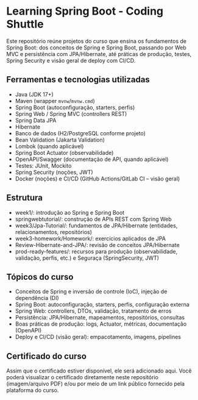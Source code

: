 ﻿# Learning Spring Boot - Coding Shuttle

Este repositório reúne projetos do curso que ensina os fundamentos de Spring Boot: dos conceitos de Spring e Spring Boot, passando por Web MVC e persistência com JPA/Hibernate, até práticas de produção, testes, Spring Security e visão geral de deploy com CI/CD.

## Ferramentas e tecnologias utilizadas

- Java (JDK 17+)
- Maven (wrapper `mvnw`/`mvnw.cmd`)
- Spring Boot (autoconfiguração, starters, perfis)
- Spring Web / Spring MVC (controllers REST)
- Spring Data JPA
- Hibernate
- Banco de dados (H2/PostgreSQL conforme projeto)
- Bean Validation (Jakarta Validation)
- Lombok (quando aplicável)
- Spring Boot Actuator (observabilidade)
- OpenAPI/Swagger (documentação de API, quando aplicável)
- Testes: JUnit, Mockito
- Spring Security (noções, JWT)
- Docker (noções) e CI/CD (GitHub Actions/GitLab CI – visão geral)

## Estrutura

- week1/: introdução ao Spring e Spring Boot
- springwebtutorial/: construção de APIs REST com Spring Web
- week3/Jpa-Tutorial/: fundamentos de JPA/Hibernate (entidades, relacionamentos, repositórios)
- week3-homework/Homework/: exercícios aplicados de JPA
- Review-Hibernate-and-JPA/: revisão de conceitos JPA/Hibernate
- prod-ready-features/: recursos para produção (observabilidade, validação, perfis, etc.) e Seguraça (SpringSecurity, JWT)

## Tópicos do curso

- Conceitos de Spring e inversão de controle (IoC), injeção de dependência (DI)
- Spring Boot: autoconfiguração, starters, perfis, configuração externa
- Spring Web: controllers, DTOs, validação, tratamento de erros
- Persistência: JPA/Hibernate, mapeamentos, repositórios, consultas
- Boas práticas de produção: logs, Actuator, métricas, documentação (OpenAPI)
- Deploy e CI/CD (visão geral): empacotamento, imagens, pipelines

## Certificado do curso

Assim que o certificado estiver disponível, ele será adicionado aqui. Você poderá visualizar o certificado diretamente neste repositório (imagem/arquivo PDF) e/ou por meio de um link público fornecido pela plataforma do curso.

